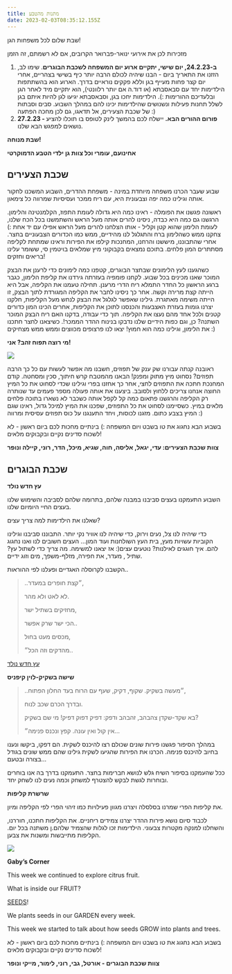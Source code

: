 ```yaml
---
title: מתנות מהטבע
date: 2023-02-03T08:35:12.155Z
---
```

<!--StartFragment-->

שבת שלום לכל משפחות הגן! 

מזכירות לכן את אירועי ינואר-פברואר הקרובים, אם לא רשמתם, זה הזמן

1. **ב-24.2.23, יום שישי, יתקיים ארוע יום המשפחה לשכבת הבוגרים**. שימו לב, הזזנו את התאריך ביום - הבנו שיהיה לכולם הרבה יותר כיף בשישי בצהריים, אחרי יום קצר פחות מעייף בגן וללא פקקים נוראיים בדרך. הארוע הוא בהשתתפות הילדימות יחד עם סבאסבתא (או דוד.ה אם יותר רלוונטי), הוא יתקיים מיד לאחר הגן ובלעדיכם ההורימות :). הילדימות יחכו בגן, וסבאסבתא יגיעו לגן להיות איתם בגן לשלל תחנות פעילות ונשנושים שהילדימות יכינו להם במהלך השבוע. סבים וסבתות של שכבת הצעירים, אל תדאגו, גם לכן מחכה הפתעה :)
2. **27.2.23 - פורום ההורים הבא.** יישלח לכם בהמשך לינק לטופס בו תוכלו להציע נושאים למפגש הבא שלנו.

**שבת מנוחה!**

**אחינועם, עומרי וכל צוות גן ילדי הטבע הדמוקרטי**

## **שכבת הצעירים**

שבוע שעבר הכרנו משפחה מיוחדת במינה - משפחת ההדרים, השבוע המשכנו לחקור אותה וגילינו כמה יפה וצבעונית היא, עם ריח ממכר ועסיסיות שמרווה כל צימאון.

ראשונה פגשנו את הפומלה - ראינו כמה היא גדולה לעומת התפוז, הקלמנטינה והלימון. הרגשנו גם כמה היא כבדה, ניסינו להרים אותה מעל הראש והשתמשנו בכל הכח שלנו, לעומת הלימון שהוא קטן וקליל - אותו הצלחנו להרים מעל הראש אפילו עם יד אחת :) צחקנו ממש כשהלימון ברח והתגלגל לנו מהידיים, ממש כמו הכדורים הצבעוניים בחצר. אחרי שהתבוננו, מיששנו והרחנו, המחנכות קילפו את הפירות וראינו שמתחת לקליפה מסתתרים המון פלחים. בתוכם נמצאים בקבוקוני מיץ שמלאים בויטמין סי, ששומר עלינו בריאים וחזקים!

כשהגענו לעץ הלימונים שבחצר הבוגרים, קטפנו כמה לימונים כדי לרענן את הבצק המוכר שאנו מכינים בכל שבוע. לקחנו פומפיה בעזרתה גירדנו את קליפת הלימון, כגבר ברגע הראשון כל החדר התמלא ריח הדרי מרענן. תחילה טעמנו את הקליפה, אבל היא הייתה קצת מרירה וקשה. אחר כך ניסינו לחבר את הקליפה המגורדת לתוך הבצק, זו הייתה משימה מאתגרת. גילינו שאפשר לגלגל את הבצק לנחש מעל הקליפות, חלקנו יצרנו גומות בעזרת האצבעות והכנסנו לתוכן את הקליפות, אחרים הכינו המון כדורים קטנים ולכל אחד מהם נעצו את הקליפה. תוך כדי עבודה, בדקנו האם ריח הבצק המוכר השתנה? כן, וגם כפות הידיים שלנו נדבקו בנינוח ההדר הממכר!. כשיצאנו לחצר חתכנו את הלימון, וגילינו כמה הוא חמוץ! יצאו לנו פרצופים מכווצים וממש ממש מצחיקים :)

**מי רוצה תפוח זהב? אני!** 

![](/assets/pics/uploads/27c8a5c1-3390-481d-9c40-7f2e9f59f3a1.jpeg)

ראובנה קנתה עבורנו שק ענק של תפוזים, חשבנו מה אפשר לעשות עם כל כך הרבה תפוזים? נסחוט מיץ מתוק ומפנק! הבאנו מהמטבח קרש חיתוך, סכין ומסחטה. קודם המחנכת חתכה את התפוזים לחצי, אחר כך אחזנו בפרי וגילינו שכדי לסחוט את כל המיץ החוצה אנחנו צריכים ללחוץ ולסובב. ביצענו את אותה פעולה מספר פעמים עד שנותרה רק הקליפה והרגשנו פתאום כמה קל לקפל אותה כשכבר לא נשארו בתוכה פלחים מלאים במיץ. כשסיימנו לסחוט את כל התפוזים, שפכנו את המיץ למיכל גדול, ראינו שגם המיץ בצבע כתום. מזגנו לכוסות, ויחד התענגנו על כוס תפוזים עסיסית ומרווה :)

בשבוע הבא נחגוג את טו בשבט ויום המשפחה :) בינתיים מחכות לכם ביום ראשון - לא לשכוח סדינים נקיים ובקבוקים מלאים!

**צוות שכבת הצעירים: עדי, יגאל, אליסה, חוה, שגיא, מיכל, הדר, רוני, קיילה ונופר**

## **שכבת הבוגרים**

**עץ חדש נולד**

השבוע התעמקנו בעצים סביבנו במבנה שלהם, בתרומה שלהם לסביבה והשימוש שלנו בעצים החיי היומיום שלנו.

שאלנו את הילדימות למה צריך עצים?

כדי שיהיה לנו צל, נעים וירוק, כדי שיהיה לנו אוויר נקי יותר. התבוננו סביבנו וגילינו הקוביות עשויות מעץ, בית העץ השולחנות ועוד המון… העצים חשובים לנו ואנו נחגוג להם. איך חוגגים לאילנות? נוטעים עצים(: אז יצאנו למשימה. מה צריך כדי לשתול עץ? שתיל , מעדר, את חפירה, מזלף-משפך, מים וזוג ידיים.

הקשבנו לקרוסלה האגדיים ופעלנו לפי ההוראות.. 

> ..״קצת חופרים במעדר, 
>
> לא לאט ולא מהר. 
>
> מחזיקים בשתיל ישר, 
>
> הכי ישר שרק אפשר..
>
> מכסים מעט בחול, 
>
> מהדקים וזה הכל״..

[עץ חדש נולד](https://youtu.be/fxsINVc-Doc)

**שישה בשקיק-לוין קיפניס**

> ..״מעשה בשקיק. שקוף, דקיק, שעף עם הרוח בעד החלון הפתוח,
>
> ובדרך הכרם שכב לנוח.
>
> בא שקד-שקדן צהבהב, זהבהב ודפק: דפיק דפוק דפיק! מי שם בשקיק?
>
> אין קול ואין עונה. קפץ ונכנס פנימה״… 

במהלך הסיפור פגשנו פירות שונים שכולם רצו להיכנס לשקית. הם דפקו, ביקשו ונענו בחיוב להיכנס פנימה. הכרנו את הפירות שהגיעו לשקית גילינו שהם ממש שונים בגודל בצורה ובטעם…

ככל שהעמקנו בסיפור השיח גלש לנושא חברימות בחצר. התעמקנו בדרך בה אנו בוחרים ובוחרות לגשת לבקש להצטרף למשחק וכמה נעים לנו לשחק יחד.

**שרשרת קליפות**

את קליפות הפרי שמרנו בסלסלה ויצרנו מגוון פעילויות כמו זיהוי הפרי לפי הקליפה ומיון.

לכבוד סיום נושא פירות ההדר יצרנו צמידים ריחניים. את הקליפות חתכנו, חוררנו, והשחלנו למנקה מקטרות צבעוני. הילדימות זכו לגלות שהצמיד שלהם.ן משתנה בכל יום. הקליפות מתייבשות ומשנות את צבען.

![](/assets/pics/uploads/קליפות-תפוזים-ילדי-הטבע.jpg)

**Gaby’s Corner**

This week we continued to explore citrus fruit.

What is inside our FRUIT?

[SEEDS](https://www.youtube.com/watch?v=ui6fbGwpMhE)! 

We plants seeds in our GARDEN every week.

This week we started to talk about how seeds GROW into plants and trees.

בשבוע הבא נחגוג את טו בשבט ויום המשפחה :) בינתיים מחכות לכם ביום ראשון - לא לשכוח סדינים נקיים ובקבוקים מלאים!

**צוות שכבת הבוגרים - אורטל, גבי, רוני, לימור, מייקי ונופר**

<!--EndFragment-->
